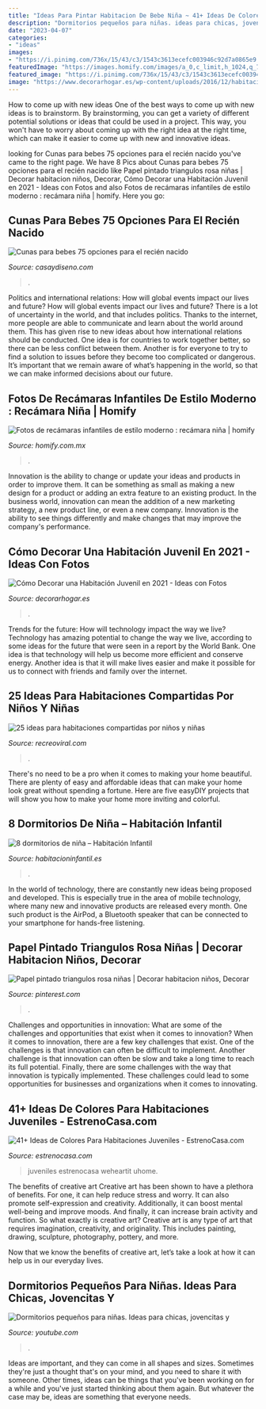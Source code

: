 ```yaml
---
title: "Ideas Para Pintar Habitacion De Bebe Niña ~ 41+ Ideas De Colores Para Habitaciones Juveniles"
description: "Dormitorios pequeños para niñas. ideas para chicas, jovencitas y"
date: "2023-04-07"
categories:
- "ideas"
images:
- "https://i.pinimg.com/736x/15/43/c3/1543c3613ecefc003946c92d7a0865e9.jpg"
featuredImage: "https://images.homify.com/images/a_0,c_limit,h_1024,q_70,w_1024/v1437660693/p/photo/image/95732/jalapa24/fotos-de-recamaras-infantiles-de-estilo-moderno-de-mariangel-coghlan.jpg"
featured_image: "https://i.pinimg.com/736x/15/43/c3/1543c3613ecefc003946c92d7a0865e9.jpg"
image: "https://www.decorarhogar.es/wp-content/uploads/2016/12/habitaciones-juveniles-chico.jpg"
---
```



How to come up with new ideas
One of the best ways to come up with new ideas is to brainstorm. By brainstorming, you can get a variety of different potential solutions or ideas that could be used in a project. This way, you won't have to worry about coming up with the right idea at the right time, which can make it easier to come up with new and innovative ideas.

	

		
looking for Cunas para bebes 75 opciones para el recién nacido you've came to the right page. We have 8 Pics about Cunas para bebes 75 opciones para el recién nacido like Papel pintado triangulos rosa niñas | Decorar habitacion niños, Decorar, Cómo Decorar una Habitación Juvenil en 2021 - Ideas con Fotos and also Fotos de recámaras infantiles de estilo moderno : recámara niña | homify. Here you go:
		
    
## Cunas Para Bebes 75 Opciones Para El Recién Nacido

<img loading=lazy src="https://casaydiseno.com/wp-content/uploads/2016/01/cunas-para-bebe-preciosas-ruedas-facil-mover.jpg" onerror="this.onerror=null;this.src='https://tse2.mm.bing.net/th?id=OIP.aQwr-TUNGHrsm1gmhAYx-QHaHa&amp;pid=15.1';" alt="Cunas para bebes 75 opciones para el recién nacido">

_Source: casaydiseno.com_

>. 

	

Politics and international relations: How will global events impact our lives and future?
How will global events impact our lives and future? There is a lot of uncertainty in the world, and that includes politics. Thanks to the internet, more people are able to communicate and learn about the world around them. This has given rise to new ideas about how international relations should be conducted. 
One idea is for countries to work together better, so there can be less conflict between them. Another is for everyone to try to find a solution to issues before they become too complicated or dangerous. It’s important that we remain aware of what’s happening in the world, so that we can make informed decisions about our future.

    
## Fotos De Recámaras Infantiles De Estilo Moderno : Recámara Niña | Homify

<img loading=lazy src="https://images.homify.com/images/a_0,c_limit,h_1024,q_70,w_1024/v1437660693/p/photo/image/95732/jalapa24/fotos-de-recamaras-infantiles-de-estilo-moderno-de-mariangel-coghlan.jpg" onerror="this.onerror=null;this.src='https://tse4.mm.bing.net/th?id=OIP.DO3_66z0WElyvXqYkM1kGQHaE8&amp;pid=15.1';" alt="Fotos de recámaras infantiles de estilo moderno : recámara niña | homify">

_Source: homify.com.mx_

>. 

	

Innovation is the ability to change or update your ideas and products in order to improve them. It can be something as small as making a new design for a product or adding an extra feature to an existing product. In the business world, innovation can mean the addition of a new marketing strategy, a new product line, or even a new company. Innovation is the ability to see things differently and make changes that may improve the company's performance.

    
## Cómo Decorar Una Habitación Juvenil En 2021 - Ideas Con Fotos

<img loading=lazy src="https://www.decorarhogar.es/wp-content/uploads/2016/12/habitaciones-juveniles-chico.jpg" onerror="this.onerror=null;this.src='https://tse2.mm.bing.net/th?id=OIP.m63TiyxHRCH_tJ6hNLl_hgHaLH&amp;pid=15.1';" alt="Cómo Decorar una Habitación Juvenil en 2021 - Ideas con Fotos">

_Source: decorarhogar.es_

>. 

	

Trends for the future: How will technology impact the way we live?
Technology has amazing potential to change the way we live, according to some ideas for the future that were seen in a report by the World Bank. One idea is that technology will help us become more efficient and conserve energy. Another idea is that it will make lives easier and make it possible for us to connect with friends and family over the internet.

    
## 25 Ideas Para Habitaciones Compartidas Por Niños Y Niñas

<img loading=lazy src="http://www.recreoviral.com/wp-content/uploads/2015/10/Creativas-habitaciones-compartidas-por-niños-y-niñas-7.jpg" onerror="this.onerror=null;this.src='https://tse2.mm.bing.net/th?id=OIP.mXZ4BFplnJZSrfeDIgdi1AHaGC&amp;pid=15.1';" alt="25 ideas para habitaciones compartidas por niños y niñas">

_Source: recreoviral.com_

>. 

	

There's no need to be a pro when it comes to making your home beautiful. There are plenty of easy and affordable ideas that can make your home look great without spending a fortune. Here are five easyDIY projects that will show you how to make your home more inviting and colorful.

    
## 8 Dormitorios De Niña – Habitación Infantil

<img loading=lazy src="https://www.habitacioninfantil.es/wp-content/uploads/2013/03/dormitorio-niña.jpg" onerror="this.onerror=null;this.src='https://tse1.mm.bing.net/th?id=OIP.1v_U_rm2OCTZfKez8TvJkAHaFZ&amp;pid=15.1';" alt="8 dormitorios de niña – Habitación Infantil">

_Source: habitacioninfantil.es_

>. 

	

In the world of technology, there are constantly new ideas being proposed and developed. This is especially true in the area of mobile technology, where many new and innovative products are released every month. One such product is the AirPod, a Bluetooth speaker that can be connected to your smartphone for hands-free listening.

    
## Papel Pintado Triangulos Rosa Niñas | Decorar Habitacion Niños, Decorar

<img loading=lazy src="https://i.pinimg.com/736x/15/43/c3/1543c3613ecefc003946c92d7a0865e9.jpg" onerror="this.onerror=null;this.src='https://tse3.mm.bing.net/th?id=OIP.Fy6gxmcRQMMuVPIkJLNDcgHaHa&amp;pid=15.1';" alt="Papel pintado triangulos rosa niñas | Decorar habitacion niños, Decorar">

_Source: pinterest.com_

>. 

	

Challenges and opportunities in innovation: What are some of the challenges and opportunities that exist when it comes to innovation?
When it comes to innovation, there are a few key challenges that exist. One of the challenges is that innovation can often be difficult to implement. Another challenge is that innovation can often be slow and take a long time to reach its full potential. Finally, there are some challenges with the way that innovation is typically implemented. These challenges could lead to some opportunities for businesses and organizations when it comes to innovating.

    
## 41+ Ideas De Colores Para Habitaciones Juveniles - EstrenoCasa.com

<img loading=lazy src="https://www.estrenocasa.com/wp-content/uploads/2017/01/Teenage-Girl-Rosa-Tipo-Victoria-Secret.jpg" onerror="this.onerror=null;this.src='https://tse3.mm.bing.net/th?id=OIP.JtTtkAQMKSPcf5fhEJZ5YwHaJ4&amp;pid=15.1';" alt="41+ Ideas de Colores Para Habitaciones Juveniles - EstrenoCasa.com">

_Source: estrenocasa.com_

>juveniles estrenocasa weheartit uhome. 

	

The benefits of creative art
Creative art has been shown to have a plethora of benefits. For one, it can help reduce stress and worry. It can also promote self-expression and creativity. Additionally, it can boost mental well-being and improve moods. And finally, it can increase brain activity and function.
So what exactly is creative art? Creative art is any type of art that requires imagination, creativity, and originality. This includes painting, drawing, sculpture, photography, pottery, and more.

Now that we know the benefits of creative art, let’s take a look at how it can help us in our everyday lives.

    
## Dormitorios Pequeños Para Niñas. Ideas Para Chicas, Jovencitas Y

<img loading=lazy src="http://i.ytimg.com/vi/dw5iIm0MbeI/maxresdefault.jpg" onerror="this.onerror=null;this.src='https://tse4.mm.bing.net/th?id=OIP.-QU8A803RsXL19TwOhmaUwHaEK&amp;pid=15.1';" alt="Dormitorios pequeños para niñas. Ideas para chicas, jovencitas y">

_Source: youtube.com_

>. 

	

Ideas are important, and they can come in all shapes and sizes. Sometimes they're just a thought that's on your mind, and you need to share it with someone. Other times, ideas can be things that you've been working on for a while and you've just started thinking about them again. But whatever the case may be, ideas are something that everyone needs.

